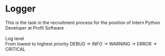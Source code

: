 # Logger
This is the task in the recruitment process for the position of Intern Python Developer at Profil Software <br />
<br>Log level</br>
From lowest to highest priority
DEBUG -> INFO -> WARNING -> ERROR -> CRITICAL
